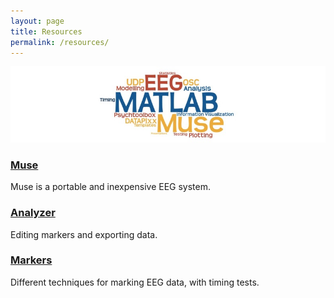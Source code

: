 ```yaml
---
layout: page
title: Resources
permalink: /resources/
---
```

![resources](/images/resources.jpg)


### [Muse](/resources/muse)
Muse is a portable and inexpensive EEG system.

### [Analyzer](/resources/analyzer)
Editing markers and exporting data.

### [Markers](/resources/markers)
Different techniques for marking EEG data, with timing tests.
